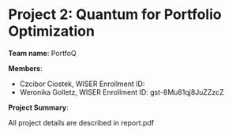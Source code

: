 # Project 2: Quantum for Portfolio Optimization

**Team name**: PortfoQ

**Members**:
- Czcibor Ciostek, WISER Enrollment ID:
- Weronika Golletz, WISER Enrollment ID: gst-8Mu81qj8JuZZzcZ

**Project Summary**:



All project details are described in report.pdf
